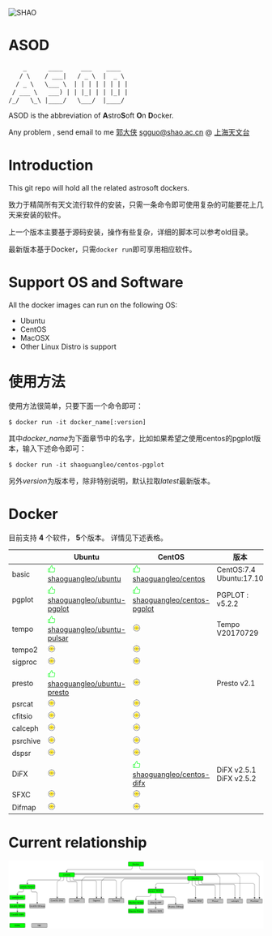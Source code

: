 ![SHAO](./images/shao.png)

# ASOD

```
    _      ____     ___    ____
   / \    / ___|   / _ \  |  _ \
  / _ \   \___ \  | | | | | | | |
 / ___ \   ___) | | |_| | | |_| |
/_/   \_\ |____/   \___/  |____/

```

ASOD is the abbreviation of **A**stro**S**oft **O**n **D**ocker.

Any problem , send email to me [郭大侠](https://github.com/shaoguangleo) <sgguo@shao.ac.cn> @ [上海天文台](http://www.shao.ac.cn)

# Introduction

This git repo will hold all the related astrosoft dockers.

致力于精简所有天文流行软件的安装，只需一条命令即可使用复杂的可能要花上几天来安装的软件。

上一个版本主要基于源码安装，操作有些复杂，详细的脚本可以参考old目录。

最新版本基于Docker，只需`docker run`即可享用相应软件。

# Support OS and Software

All the docker images can run on the following OS:

- Ubuntu
- CentOS
- MacOSX
- Other Linux Distro is support

# 使用方法



使用方法很简单，只要下面一个命令即可：

```
$ docker run -it docker_name[:version]
```

其中*docker_name*为下面章节中的名字，比如如果希望之使用centos的pgplot版本，输入下述命令即可：

```
$ docker run -it shaoguangleo/centos-pgplot
```

另外*version*为版本号，除非特别说明，默认拉取*latest*最新版本。


# Docker

目前支持 **4** 个软件， **5**个版本。 详情见下述表格。

|     | Ubuntu     |  CentOS    |  版本 |
|----|-----|-----|-----|
|basic|![Support](./images/support.png)[shaoguangleo/ubuntu](https://github.com/shaoguangleo/docker-ubuntu)|![Support](./images/support.png) [shaoguangleo/centos](https://github.com/shaoguangleo/docker-centos)| CentOS:7.4 </br> Ubuntu:17.10|
|pgplot|![Support](./images/support.png) [shaoguangleo/ubuntu-pgplot](https://github.com/shaoguangleo/docker-ubuntu-pgplot/)|![Support](./images/support.png) [shaoguangleo/centos-pgplot](https://github.com/shaoguangleo/docker-centos-pgplot/)| PGPLOT : v5.2.2 |
|tempo|![Support](./images/support.png)[shaoguangleo/ubuntu-pulsar](https://github.com/shaoguangleo/docker-ubuntu-pulsar) |![wait](./images/wait.png)|Tempo V20170729 |
|tempo2|![wait](./images/wait.png)|![wait](./images/wait.png)||
|sigproc|![wait](./images/wait.png)|![wait](./images/wait.png)||
|presto|![Support](./images/support.png)[shaoguangleo/ubuntu-presto](https://github.com/shaoguangleo/docker-ubuntu-presto)|![wait](./images/wait.png)|Presto v2.1|
|psrcat|![wait](./images/wait.png)|![wait](./images/wait.png)||
|cfitsio|![wait](./images/wait.png)|![wait](./images/wait.png)||
|calceph|![wait](./images/wait.png)|![wait](./images/wait.png)||
|psrchive|![wait](./images/wait.png)|![wait](./images/wait.png)||
|dspsr|![wait](./images/wait.png)|![wait](./images/wait.png)||
|DiFX|![wait](./images/wait.png)|![Support](./images/support.png) [shaoguangleo/centos-difx](https://github.com/shaoguangleo/docker-centos-difx/)| DiFX v2.5.1 </br> DiFX v2.5.2|
|SFXC|![wait](./images/wait.png)|![wait](./images/wait.png)||
|Difmap|![wait](./images/wait.png)|![wait](./images/wait.png)||


# Current relationship

![wait](astrosoft_relationship.jpg)
